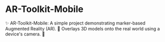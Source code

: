 # AR-Toolkit-Mobile
✨ AR-Toolkit-Mobile: A simple project demonstrating marker-based Augmented Reality (AR). 📱 Overlays 3D models onto the real world using a device's camera. 🚀
